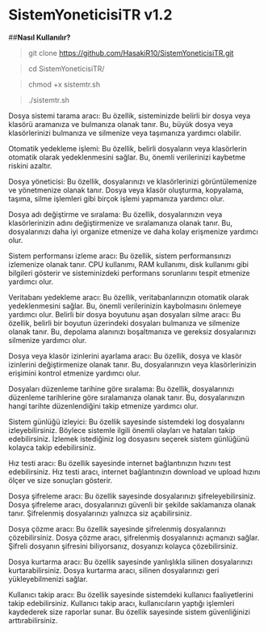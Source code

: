 # SistemYoneticisiTR v1.2

##**Nasıl Kullanılır?**
> git clone https://github.com/HasakiR10/SistemYoneticisiTR.git

> cd SistemYoneticisiTR/

> chmod +x sistemtr.sh

> ./sistemtr.sh

Dosya sistemi tarama aracı: Bu özellik, sisteminizde belirli bir dosya veya klasörü aramanıza ve bulmanıza olanak tanır. Bu, büyük dosya veya klasörlerinizi bulmanıza ve silmenize veya taşımanıza yardımcı olabilir.

Otomatik yedekleme işlemi: Bu özellik, belirli dosyaların veya klasörlerin otomatik olarak yedeklenmesini sağlar. Bu, önemli verilerinizi kaybetme riskini azaltır.

Dosya yöneticisi: Bu özellik, dosyalarınızı ve klasörlerinizi görüntülemenize ve yönetmenize olanak tanır. Dosya veya klasör oluşturma, kopyalama, taşıma, silme işlemleri gibi birçok işlemi yapmanıza yardımcı olur.

Dosya adı değiştirme ve sıralama: Bu özellik, dosyalarınızın veya klasörlerinizin adını değiştirmenize ve sıralamanıza olanak tanır. Bu, dosyalarınızı daha iyi organize etmenize ve daha kolay erişmenize yardımcı olur.

Sistem performansı izleme aracı: Bu özellik, sistem performansınızı izlemenize olanak tanır. CPU kullanımı, RAM kullanımı, disk kullanımı gibi bilgileri gösterir ve sisteminizdeki performans sorunlarını tespit etmenize yardımcı olur.

Veritabanı yedekleme aracı: Bu özellik, veritabanlarınızın otomatik olarak yedeklenmesini sağlar. Bu, önemli verilerinizin kaybolmasını önlemeye yardımcı olur.
Belirli bir dosya boyutunu aşan dosyaları silme aracı: Bu özellik, belirli bir boyutun üzerindeki dosyaları bulmanıza ve silmenize olanak tanır. Bu, depolama alanınızı boşaltmanıza ve gereksiz dosyalarınızı silmenize yardımcı olur.

Dosya veya klasör izinlerini ayarlama aracı: Bu özellik, dosya ve klasör izinlerini değiştirmenize olanak tanır. Bu, dosyalarınızın veya klasörlerinizin erişimini kontrol etmenize yardımcı olur.

Dosyaları düzenleme tarihine göre sıralama: Bu özellik, dosyalarınızı düzenleme tarihlerine göre sıralamanıza olanak tanır. Bu, dosyalarınızın hangi tarihte düzenlendiğini takip etmenize yardımcı olur.

Sistem günlüğü izleyici: Bu özellik sayesinde sistemdeki log dosyalarını izleyebilirsiniz. Böylece sistemle ilgili önemli olayları ve hataları takip edebilirsiniz. İzlemek istediğiniz log dosyasını seçerek sistem günlüğünü kolayca takip edebilirsiniz.

Hız testi aracı: Bu özellik sayesinde internet bağlantınızın hızını test edebilirsiniz. Hız testi aracı, internet bağlantınızın download ve upload hızını ölçer ve size sonuçları gösterir.

Dosya şifreleme aracı: Bu özellik sayesinde dosyalarınızı şifreleyebilirsiniz. Dosya şifreleme aracı, dosyalarınızı güvenli bir şekilde saklamanıza olanak tanır. Şifrelenmiş dosyalarınızı yalnızca siz açabilirsiniz.

Dosya çözme aracı: Bu özellik sayesinde şifrelenmiş dosyalarınızı çözebilirsiniz. Dosya çözme aracı, şifrelenmiş dosyalarınızı açmanızı sağlar. Şifreli dosyanın şifresini biliyorsanız, dosyanızı kolayca çözebilirsiniz.

Dosya kurtarma aracı: Bu özellik sayesinde yanlışlıkla silinen dosyalarınızı kurtarabilirsiniz. Dosya kurtarma aracı, silinen dosyalarınızı geri yükleyebilmenizi sağlar.

Kullanıcı takip aracı: Bu özellik sayesinde sistemdeki kullanıcı faaliyetlerini takip edebilirsiniz. Kullanıcı takip aracı, kullanıcıların yaptığı işlemleri kaydederek size raporlar sunar. Bu özellik sayesinde sistem güvenliğinizi arttırabilirsiniz.
